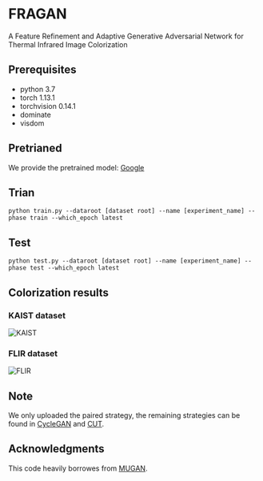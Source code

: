 # FRAGAN
A Feature Refinement and Adaptive Generative Adversarial Network for Thermal Infrared Image Colorization          


## Prerequisites
- python 3.7
- torch 1.13.1
- torchvision 0.14.1
- dominate
- visdom

## Pretrianed
We provide the pretrained model: [Google](https://drive.google.com/drive/folders/1KiL0p8NZdV0YyyOdt4Z2TCOy_jz_i0w3)

## Trian
```
python train.py --dataroot [dataset root] --name [experiment_name] --phase train --which_epoch latest
```

## Test
```
python test.py --dataroot [dataset root] --name [experiment_name] --phase test --which_epoch latest
```

## Colorization results
### KAIST dataset
![KAIST](img/KAIST.png)


### FLIR dataset
![FLIR](img/FLIR.png)


## Note
We only uploaded the paired strategy, the remaining strategies can be found in [CycleGAN](https://github.com/junyanz/pytorch-CycleGAN-and-pix2pix) and [CUT](https://github.com/taesungp/contrastive-unpaired-translation).

## Acknowledgments
This code heavily borrowes from [MUGAN](https://github.com/HangyingLiao/MUGAN).
